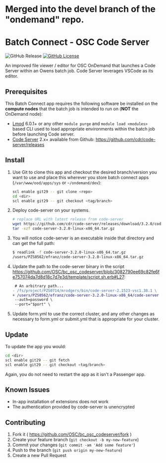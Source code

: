 # Merged into the devel branch of the "ondemand" repo.

# Batch Connect - OSC Code Server

![GitHub Release](https://img.shields.io/github/release/osc/bc_osc_codeserver.svg)
[![GitHub License](https://img.shields.io/badge/license-MIT-green.svg)](https://opensource.org/licenses/MIT)

An improved file viewer / editor for OSC OnDemand that launches a
Code Server within an Owens batch job. Code Server leverages VSCode as its
editor.

## Prerequisites

This Batch Connect app requires the following software be installed on the
**compute nodes** that the batch job is intended to run on (**NOT** the
OnDemand node):

- [Lmod] 6.0.1+ or any other `module purge` and `module load <modules>` based
  CLI used to load appropriate environments within the batch job before
  launching Code server.
- [Code Server] 2.x+ available from Github: https://github.com/cdr/code-server/releases

[Code Server]: https://coder.com/
[Lmod]: https://www.tacc.utexas.edu/research-development/tacc-projects/lmod
[VS Code]: https://code.visualstudio.com/

## Install

1. Use Git to clone this app and checkout the desired branch/version you want to
use and place this wherever you store batch connect apps (`/var/www/ood/apps/sys` or `~/ondemand/dev`):

    ```sh
    scl enable git29 -- git clone <repo>
    cd <dir>
    scl enable git29 -- git checkout <tag/branch>
    ```

2. Deploy code-server on your systems.

    ```sh
    # replace URL with latest release from code-server
    wget https://github.com/cdr/code-server/releases/download/3.2.0/code-server-3.2.0-linux-x86_64.tar.gz
    tar -xzf code-server-3.2.0-linux-x86_64.tar.gz
    ```
    
3. You will notice code-server is an executable inside that directory and can get the full path: 
    
    ```sh
    $ readlink -f code-server-3.2.0-linux-x86_64.tar.gz
    /users/PZS0562/efranz/code-server-3.2.0-linux-x86_64.tar.gz
    ```

4. Update the path to the code-server binary in the script https://github.com/OSC/bc_osc_codeserver/blob/3082790ee69c82fe6fe757074da7d8d18c7d7e3d/template/script.sh.erb#L27:

    ```diff
     # An arbitrary path...
    - /fs/project/PZS0714/mrodgers/bin/code-server-2.1523-vsc1.38.1 \
    + /users/PZS0562/efranz/code-server-3.2.0-linux-x86_64/code-server \
     --auth=password \
     --port="$port" \
    ```

5. Update form.yml to use the correct cluster, and any other changes as necessary to form.yml or submit.yml that is appropriate for your cluster.

## Update

To update the app you would:

```sh
cd <dir>
scl enable git29 -- git fetch
scl enable git29 -- git checkout <tag/branch>
```

Again, you do not need to restart the app as it isn't a Passenger app.

## Known Issues

- In-app installation of extensions does not work
- The authentication provided by code-server is unencrypted

## Contributing

1. Fork it ( https://github.com/OSC/bc_osc_codeserver/fork )
2. Create your feature branch (`git checkout -b my-new-feature`)
3. Commit your changes (`git commit -am 'Add some feature'`)
4. Push to the branch (`git push origin my-new-feature`)
5. Create a new Pull Request
